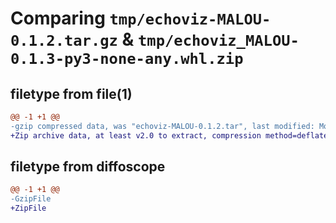 # Comparing `tmp/echoviz-MALOU-0.1.2.tar.gz` & `tmp/echoviz_MALOU-0.1.3-py3-none-any.whl.zip`

## filetype from file(1)

```diff
@@ -1 +1 @@
-gzip compressed data, was "echoviz-MALOU-0.1.2.tar", last modified: Mon Apr  3 15:56:09 2023, max compression
+Zip archive data, at least v2.0 to extract, compression method=deflate
```

## filetype from diffoscope

```diff
@@ -1 +1 @@
-GzipFile
+ZipFile
```

